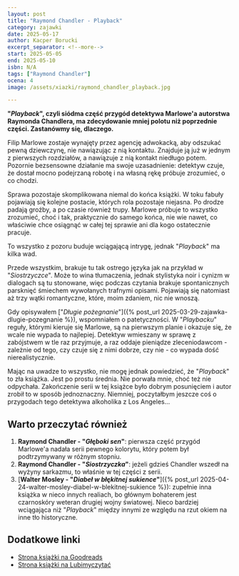 ```yaml
---
layout: post
title: "Raymond Chandler - Playback"
category: zajawki
date: 2025-05-17
author: Kacper Borucki
excerpt_separator: <!--more-->
start: 2025-05-05
end: 2025-05-10
isbn: N/A
tags: ["Raymond Chandler"]
ocena: 4
image: /assets/xiazki/raymond_chandler_playback.jpg

---
```


**"*Playback*", czyli siódma część przygód detektywa Marlowe'a autorstwa Raymonda Chandlera, ma zdecydowanie mniej polotu niż poprzednie części. Zastanówmy się, dlaczego.**

<!--more-->

Filip Marlowe zostaje wynajęty przez agencję adwokacką, aby odszukać pewną dziewczynę, nie nawiązując z nią kontaktu. Znajduje ją już w jednym z pierwszych rozdziałów, a nawiązuje z nią kontakt niedługo potem. Pozornie bezsensowne działanie ma swoje uzasadnienie: detektyw czuje, że dostał mocno podejrzaną robotę i na własną rękę próbuje zrozumieć, o co chodzi.

Sprawa pozostaje skomplikowana niemal do końca książki. W toku fabuły pojawiają się kolejne postacie, których rola pozostaje niejasna. Po drodze padają groźby, a po czasie również trupy. Marlowe próbuje to wszystko zrozumieć, choć i tak, praktycznie do samego końca, nie wie nawet, co właściwie chce osiągnąć w całej tej sprawie ani dla kogo ostatecznie pracuje.

To wszystko z pozoru buduje wciągającą intrygę, jednak "*Playback*" ma kilka wad.

Przede wszystkim, brakuje tu tak ostrego języka jak na przykład w "*Siostrzyczce*". Może to wina tłumaczenia, jednak stylistyka noir i cynizm w dialogach są tu stonowane, więc podczas czytania brakuje spontanicznych parsknięć śmiechem wywołanych trafnymi opisami. Pojawiają się natomiast aż trzy wątki romantyczne, które, moim zdaniem, nic nie wnoszą.

Gdy opisywałem ["*Długie pożegnanie*"]({% post_url 2025-03-29-zajawka-dlugie-pozegnanie %}), wspomniałem o patetyczności. W "*Playbacku*" reguły, którymi kieruje się Marlowe, są na pierwszym planie i okazuje się, że wcale nie wypada to najlepiej. Detektyw wmieszany w sprawę z zabójstwem w tle raz przyjmuje, a raz oddaje pieniądze zleceniodawcom - zależnie od tego, czy czuje się z nimi dobrze, czy nie - co wypada dość nierealistycznie.

Mając na uwadze to wszystko, nie mogę jednak powiedzieć, że "*Playback*" to zła książka. Jest po prostu średnia. Nie porwała mnie, choć też nie odpychała. Zakończenie serii w tej książce było dobrym posunięciem i autor zrobił to w sposób jednoznaczny. Niemniej, poczytałbym jeszcze coś o przygodach tego detektywa alkoholika z Los Angeles...

## Warto przeczytać również

1. **Raymond Chandler - "*Głęboki sen*"**: pierwsza część przygód Marlowe'a nadała serii pewnego kolorytu, który potem był podtrzymywany w różnym stopniu.
2. **Raymond Chandler - "*Siostrzyczka*"**: jeżeli gdzieś Chandler wszedł na wyżyny sarkazmu, to właśnie w tej części z serii.
3. [**Walter Mosley - "*Diabeł w błękitnej sukience*"**]({% post_url 2025-04-24-walter-mosley-diabel-w-blekitnej-sukience %}): zupełnie inna książka w nieco innych realiach, bo głównym bohaterem jest czarnoskóry weteran drugiej wojny światowej. Nieco bardziej wciągająca niż "*Playback*" między innymi ze względu na rzut okiem na inne tło historyczne.

## Dodatkowe linki

- [Strona książki na Goodreads](https://www.goodreads.com/book/show/48705923-playback)
- [Strona książki na Lubimyczytać](https://lubimyczytac.pl/ksiazka/35938/playback)
